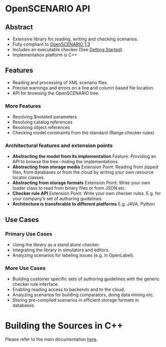 # OpenSCENARIO API

## Abstract
* Extensive library for reading, writing and checking scenarios.
* Fully compliant to [OpenSCENARIO 1.3](https://www.asam.net/standards/detail/openscenario/)
* Includes an executable checker (See [Getting Started](./doc/main.adoc#getting-started-on-c)).
* Implementation platform is C++

## Features
* Reading and processing of XML scenario files.
* Precise warnings and errors on a line and column based file location.
* API for browsing the OpenSCENARIO tree.

### More Features
* Resolving $notated parameters
* Resolving catalog references
* Resolving object references
* Checking model constraints from the standard (Range checker rules)

### Architectural features and extension points

* **Abstracting the model from its implementation** Feature: Providing an API to browse the tree--hiding the implementations.
* **Abstracting from storage media** Extension Point: Reading from zipped files, from databases or from the cloud by writing your own resource locator classes.
* **Abstracting from storage formats** Extension Point: Write your own loader class to read from binary files or from JSON etc.
* **Checker rule API** Extension Point: Write your own checker rules. E.g. for your company‘s set of authoring guidelines.
* **Architecture is transferable to different platforms** E.g. JAVA, Python

## Use Cases
### Primary Use Cases
* Using the library as a stand alone checker.
* Integrating the library in simulators and editors.
* Analyzing scenarios for labeling issues (e.g. in OpenLabel).

### More Use Cases
* Building customer specific sets of authoring guidelines with the generic checker rule interface.
* Enabling reading access to backends and to the cloud.
* Analyzing scenarios for building comparators, doing data mining etc.
* Storing pre-compiled scenarios in efficient storage formats in databases.

# Building the Sources in C++

Please refer to the main documentation [here](./doc/main.adoc). 
